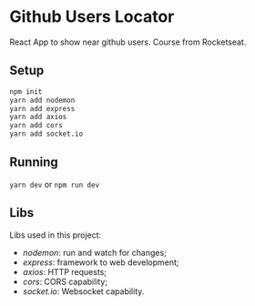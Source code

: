 # Github Users Locator

React App to show near github users.
Course from Rocketseat.

## Setup

```sh
npm init
yarn add nodemon
yarn add express
yarn add axios
yarn add cors
yarn add socket.io
```

## Running

`yarn dev` or `npm run dev`

## Libs

Libs used in this project:

* *nodemon*: run and watch for changes;
* *express*: framework to web development;
* *axios*: HTTP requests;
* *cors*: CORS capability;
* *socket.io*: Websocket capability.
